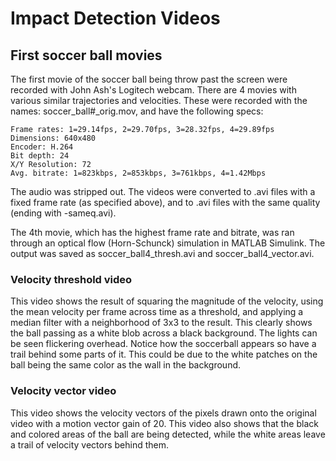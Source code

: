 # Impact Detection Videos

## First soccer ball movies

The first movie of the soccer ball being throw past the screen were recorded with John Ash's Logitech webcam. There are 4 movies with various similar trajectories and velocities. These were recorded with the names: soccer\_ball#\_orig.mov, and have the following specs:

    Frame rates: 1=29.14fps, 2=29.70fps, 3=28.32fps, 4=29.89fps
    Dimensions: 640x480
    Encoder: H.264
    Bit depth: 24
    X/Y Resolution: 72
    Avg. bitrate: 1=823kbps, 2=853kbps, 3=761kbps, 4=1.42Mbps

The audio was stripped out. The videos were converted to .avi files with a fixed frame rate (as specified above), and to .avi files with the same quality (ending with -sameq.avi). 

The 4th movie, which has the highest frame rate and bitrate, was ran through an optical flow (Horn-Schunck) simulation in MATLAB Simulink. The output was saved as soccer_ball4_thresh.avi and soccer_ball4_vector.avi. 

### Velocity threshold video

This video shows the result of squaring the magnitude of the velocity, using the mean velocity per frame across time as a threshold, and applying a median filter with a neighborhood of 3x3 to the result. This clearly shows the ball passing as a white blob across a black background. The lights can be seen flickering overhead. Notice how the soccerball appears so have a trail behind some parts of it. This could be due to the white patches on the ball being the same color as the wall in the background.

### Velocity vector video

This video shows the velocity vectors of the pixels drawn onto the original video with a motion vector gain of 20. This video also shows that the black and colored areas of the ball are being detected, while the white areas leave a trail of velocity vectors behind them.


